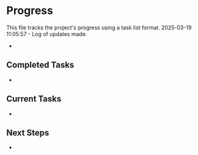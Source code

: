 # Progress

This file tracks the project's progress using a task list format.
2025-03-19 11:05:57 - Log of updates made.

*

## Completed Tasks

*   

## Current Tasks

*   

## Next Steps

*